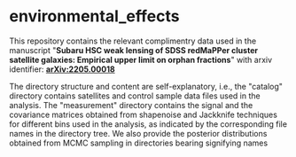 # environmental_effects

This repository contains the relevant complimentry data used in the manuscript "**Subaru HSC weak lensing of SDSS redMaPPer cluster satellite galaxies: Empirical upper limit on orphan fractions**" with arxiv identifier: [**arXiv:2205.00018**](https://arxiv.org/abs/2205.00018)

The directory structure and content are self-explanatory, i.e., the "catalog" directory contains satellites and control sample data files used in the analysis. The "measurement" directory contains the signal and the covariance matrices obtained from shapenoise and Jackknife techniques for different bins used in the analysis, as indicated by the corresponding file names in the directory tree. We also provide the posterior distributions obtained from MCMC sampling in directories bearing signifying names
